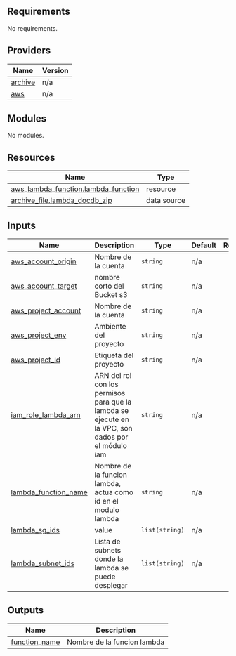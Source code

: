 <!-- BEGIN_TF_DOCS -->
## Requirements

No requirements.

## Providers

| Name | Version |
|------|---------|
| <a name="provider_archive"></a> [archive](#provider\_archive) | n/a |
| <a name="provider_aws"></a> [aws](#provider\_aws) | n/a |

## Modules

No modules.

## Resources

| Name | Type |
|------|------|
| [aws_lambda_function.lambda_function](https://registry.terraform.io/providers/hashicorp/aws/latest/docs/resources/lambda_function) | resource |
| [archive_file.lambda_docdb_zip](https://registry.terraform.io/providers/hashicorp/archive/latest/docs/data-sources/file) | data source |

## Inputs

| Name | Description | Type | Default | Required |
|------|-------------|------|---------|:--------:|
| <a name="input_aws_account_origin"></a> [aws\_account\_origin](#input\_aws\_account\_origin) | Nombre de la cuenta | `string` | n/a | yes |
| <a name="input_aws_account_target"></a> [aws\_account\_target](#input\_aws\_account\_target) | nombre corto del Bucket s3 | `string` | n/a | yes |
| <a name="input_aws_project_account"></a> [aws\_project\_account](#input\_aws\_project\_account) | Nombre de la cuenta | `string` | n/a | yes |
| <a name="input_aws_project_env"></a> [aws\_project\_env](#input\_aws\_project\_env) | Ambiente del proyecto | `string` | n/a | yes |
| <a name="input_aws_project_id"></a> [aws\_project\_id](#input\_aws\_project\_id) | Etiqueta del proyecto | `string` | n/a | yes |
| <a name="input_iam_role_lambda_arn"></a> [iam\_role\_lambda\_arn](#input\_iam\_role\_lambda\_arn) | ARN del rol con los permisos para que la lambda se ejecute en la VPC, son dados por el módulo iam | `string` | n/a | yes |
| <a name="input_lambda_function_name"></a> [lambda\_function\_name](#input\_lambda\_function\_name) | Nombre de la funcion lambda, actua como id en el modulo lambda | `string` | n/a | yes |
| <a name="input_lambda_sg_ids"></a> [lambda\_sg\_ids](#input\_lambda\_sg\_ids) | value | `list(string)` | n/a | yes |
| <a name="input_lambda_subnet_ids"></a> [lambda\_subnet\_ids](#input\_lambda\_subnet\_ids) | Lista de subnets donde la lambda se puede desplegar | `list(string)` | n/a | yes |

## Outputs

| Name | Description |
|------|-------------|
| <a name="output_function_name"></a> [function\_name](#output\_function\_name) | Nombre de la funcion lambda |
<!-- END_TF_DOCS -->